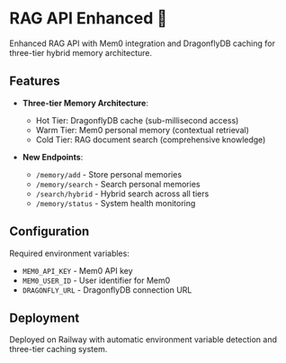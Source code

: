 # RAG API Enhanced 🧠

Enhanced RAG API with Mem0 integration and DragonflyDB caching for three-tier hybrid memory architecture.

## Features

- **Three-tier Memory Architecture**:
  - Hot Tier: DragonflyDB cache (sub-millisecond access)
  - Warm Tier: Mem0 personal memory (contextual retrieval)
  - Cold Tier: RAG document search (comprehensive knowledge)

- **New Endpoints**:
  - `/memory/add` - Store personal memories
  - `/memory/search` - Search personal memories
  - `/search/hybrid` - Hybrid search across all tiers
  - `/memory/status` - System health monitoring

## Configuration

Required environment variables:
- `MEM0_API_KEY` - Mem0 API key
- `MEM0_USER_ID` - User identifier for Mem0
- `DRAGONFLY_URL` - DragonflyDB connection URL

## Deployment

Deployed on Railway with automatic environment variable detection and three-tier caching system.